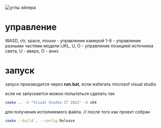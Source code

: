 ![углы эйлера](https://rcsearch.ru/w/images/b/be/1fTbyJICl8g.jpg)

# управление
WASD, ctr, space, mouse - управление камерой
1-8 - управление разными частями модели
IJKL, U, O - управление позицией источника света, U - вверх, O - вниз
# запуск
запуск производится через **run.bat**, если избегать microsof visual studio

если не запускается можно попытаться сделать так
``` bash
cmake .. -G "Visual Studio 17 2022" -A x64
```

для получения исполняемого файла. // после того как проект собран
``` bash
cmake --build . --config Release
```
